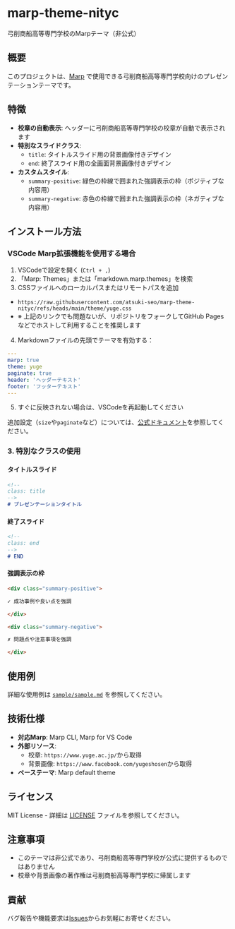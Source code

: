 # marp-theme-nityc

弓削商船高等専門学校のMarpテーマ（非公式）

## 概要

このプロジェクトは、[Marp](https://marp.app/) で使用できる弓削商船高等専門学校向けのプレゼンテーションテーマです。

## 特徴

- **校章の自動表示**: ヘッダーに弓削商船高等専門学校の校章が自動で表示されます
- **特別なスライドクラス**: 
  - `title`: タイトルスライド用の背景画像付きデザイン
  - `end`: 終了スライド用の全画面背景画像付きデザイン
- **カスタムスタイル**:
  - `summary-positive`: 緑色の枠線で囲まれた強調表示の枠（ポジティブな内容用）
  - `summary-negative`: 赤色の枠線で囲まれた強調表示の枠（ネガティブな内容用）

## インストール方法

### VSCode Marp拡張機能を使用する場合

1. VSCodeで設定を開く (`Ctrl + ,`)
2. 「Marp: Themes」または「markdown.marp.themes」を検索
3. CSSファイルへのローカルパスまたはリモートパスを追加
  - `https://raw.githubusercontent.com/atsuki-seo/marp-theme-nityc/refs/heads/main/theme/yuge.css`
  - ※ 上記のリンクでも問題ないが、リポジトリをフォークしてGitHub Pagesなどでホストして利用することを推奨します
4. Markdownファイルの先頭でテーマを有効する：

```yaml
---
marp: true
theme: yuge
paginate: true
header: 'ヘッダーテキスト'
footer: 'フッターテキスト'
---
```

5. すぐに反映されない場合は、VSCodeを再起動してください

追加設定（`size`や`paginate`など）については、[公式ドキュメント](https://github.com/marp-team/marp/blob/main/website/docs/guide/directives.md)を参照してください。


### 3. 特別なクラスの使用

#### タイトルスライド
```markdown
<!--
class: title
-->
# プレゼンテーションタイトル
```

#### 終了スライド
```markdown
<!--
class: end
-->
# END
```

#### 強調表示の枠
```markdown
<div class="summary-positive">

✓ 成功事例や良い点を強調

</div>

<div class="summary-negative">

✗ 問題点や注意事項を強調

</div>
```

## 使用例

詳細な使用例は [`sample/sample.md`](sample/sample.md) を参照してください。

## 技術仕様

- **対応Marp**: Marp CLI, Marp for VS Code
- **外部リソース**: 
  - 校章: `https://www.yuge.ac.jp/`から取得
  - 背景画像: `https://www.facebook.com/yugeshosen`から取得
- **ベーステーマ**: Marp default theme

## ライセンス

MIT License - 詳細は [LICENSE](LICENSE) ファイルを参照してください。

## 注意事項

- このテーマは非公式であり、弓削商船高等専門学校が公式に提供するものではありません
- 校章や背景画像の著作権は弓削商船高等専門学校に帰属します

## 貢献

バグ報告や機能要求は[Issues](https://github.com/atsuki-seo/marp-theme-nityc/issues)からお気軽にお寄せください。